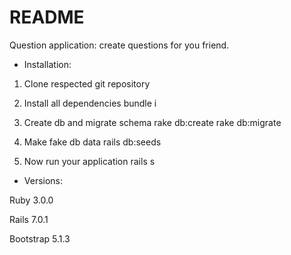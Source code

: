 # README

Question application:
create questions for you friend.


* Installation:

1) Clone respected git repository

2) Install all dependencies
bundle i

3) Create db and migrate schema
rake db:create
rake db:migrate

4) Make fake db data
rails db:seeds

5) Now run your application
rails s


* Versions:

Ruby  3.0.0

Rails 7.0.1

Bootstrap 5.1.3



